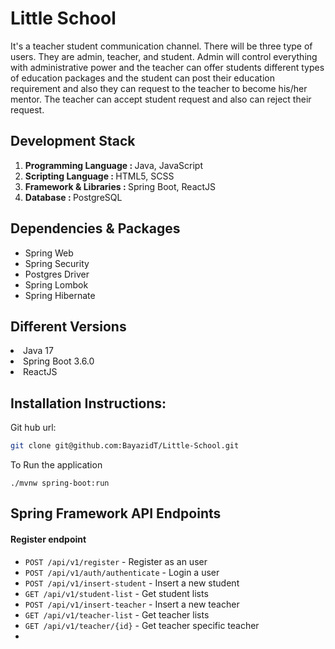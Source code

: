  # Little School
 It's a teacher student communication channel. There will be three type of users. They are admin, teacher, and student.
Admin will control everything with administrative power and the teacher can offer students different types of education packages and the student can post their education requirement and also they 
can request to the teacher to become his/her mentor. The teacher can accept student request and also can reject their request.

## Development Stack
<ol><li><strong>Programming Language : </strong> Java, JavaScript</li>
<li><strong>Scripting Language : </strong>HTML5, SCSS</li>
<li><strong>Framework & Libraries : </strong>Spring Boot, ReactJS</li>
<li><strong>Database : </strong>PostgreSQL</li></ol>

## Dependencies & Packages
<ul>
<li>Spring Web</li>
<li>Spring Security</li>
<li>Postgres Driver</li>
<li>Spring Lombok</li>
<li>Spring Hibernate</li>
</ul>

## Different Versions
<li>Java 17</li>
<li>Spring Boot 3.6.0 </li>
<li>ReactJS </li>

## Installation Instructions:
Git hub url:  
```bash
git clone git@github.com:BayazidT/Little-School.git
```
To Run the application

```agsl
./mvnw spring-boot:run
```


## Spring Framework API Endpoints
#### Register endpoint
* `POST /api/v1/register` - Register as an user
* `POST /api/v1/auth/authenticate` - Login a user
* `POST /api/v1/insert-student` - Insert a new student
* `GET /api/v1/student-list` - Get student lists
* `POST /api/v1/insert-teacher` - Insert a new teacher
* `GET /api/v1/teacher-list` - Get teacher lists
* `GET /api/v1/teacher/{id}` - Get teacher specific teacher
* 





 
